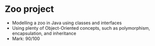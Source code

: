 # Zoo project

- Modelling a zoo in Java using classes and interfaces
- Using plenty of Object-Oriented concepts, such as polymorphism, encapsulation, and inheritance
- Mark: 90/100
